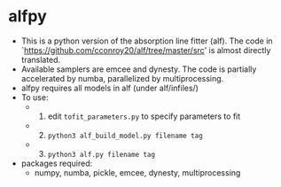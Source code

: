 # alfpy
* This is a python version of the absorption line fitter (alf). 
  The code in `https://github.com/cconroy20/alf/tree/master/src' 
  is almost directly translated. 
* Available samplers are emcee and dynesty. The code is partially accelerated by numba, parallelized by multiprocessing.
* alfpy requires all models in alf (under alf/infiles/)
* To use:
	* 1. edit `tofit_parameters.py` to specify parameters to fit
	* 2. `python3 alf_build_model.py filename tag`
	* 3. `python3 alf.py filename tag` 
* packages required: 
    - numpy, numba, pickle, emcee, dynesty, multiprocessing

